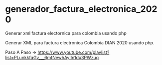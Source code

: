 # generador_factura_electronica_2020
Generar xml factura electornica para colombia usando php

Generar XML para factura electronica Colombia DIAN 2020 usando php.

Paso A Paso => https://www.youtube.com/playlist?list=PLunkkfqGv___6mtNewhAyIIn1du3PWzuq
